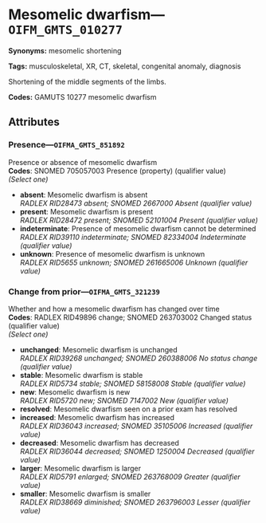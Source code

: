 # Mesomelic dwarfism—`OIFM_GMTS_010277`

**Synonyms:** mesomelic shortening

**Tags:** musculoskeletal, XR, CT, skeletal, congenital anomaly, diagnosis

Shortening of the middle segments of the limbs.

**Codes:** GAMUTS 10277 mesomelic dwarfism

## Attributes

### Presence—`OIFMA_GMTS_851892`

Presence or absence of mesomelic dwarfism  
**Codes**: SNOMED 705057003 Presence (property) (qualifier value)  
*(Select one)*

- **absent**: Mesomelic dwarfism is absent  
_RADLEX RID28473 absent; SNOMED 2667000 Absent (qualifier value)_
- **present**: Mesomelic dwarfism is present  
_RADLEX RID28472 present; SNOMED 52101004 Present (qualifier value)_
- **indeterminate**: Presence of mesomelic dwarfism cannot be determined  
_RADLEX RID39110 indeterminate; SNOMED 82334004 Indeterminate (qualifier value)_
- **unknown**: Presence of mesomelic dwarfism is unknown  
_RADLEX RID5655 unknown; SNOMED 261665006 Unknown (qualifier value)_

### Change from prior—`OIFMA_GMTS_321239`

Whether and how a mesomelic dwarfism has changed over time  
**Codes**: RADLEX RID49896 change; SNOMED 263703002 Changed status (qualifier value)  
*(Select one)*

- **unchanged**: Mesomelic dwarfism is unchanged  
_RADLEX RID39268 unchanged; SNOMED 260388006 No status change (qualifier value)_
- **stable**: Mesomelic dwarfism is stable  
_RADLEX RID5734 stable; SNOMED 58158008 Stable (qualifier value)_
- **new**: Mesomelic dwarfism is new  
_RADLEX RID5720 new; SNOMED 7147002 New (qualifier value)_
- **resolved**: Mesomelic dwarfism seen on a prior exam has resolved  
- **increased**: Mesomelic dwarfism has increased  
_RADLEX RID36043 increased; SNOMED 35105006 Increased (qualifier value)_
- **decreased**: Mesomelic dwarfism has decreased  
_RADLEX RID36044 decreased; SNOMED 1250004 Decreased (qualifier value)_
- **larger**: Mesomelic dwarfism is larger  
_RADLEX RID5791 enlarged; SNOMED 263768009 Greater (qualifier value)_
- **smaller**: Mesomelic dwarfism is smaller  
_RADLEX RID38669 diminished; SNOMED 263796003 Lesser (qualifier value)_